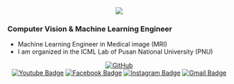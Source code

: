 <div align=center>
<img src="https://hits.seeyoufarm.com/api/count/incr/badge.svg?url=https%3A%2F%2Fgithub.com%2Fasd147asd147&count_bg=%235DCFCB&title_bg=%23606568&icon=tensorflow.svg&icon_color=%2378BFF1&title=Hits&edge_flat=false"/>
</div>

### Computer Vision & Machine Learning Engineer
- Machine Learning Engineer in Medical image (MRI)
- I am organized in the ICML Lab of Pusan National University (PNU)


<div align=center>
  
[![GitHub](http://img.shields.io/badge/-Tech%20blog-black?style=flat-square&logo=github&link=https://github.com/asd147asd147/)](https://github.com/asd147asd147)	
[![Youtube Badge](https://img.shields.io/badge/Youtube-ff0000?style=flat-square&logo=youtube&link=https://www.youtube.com/channel/UC6MB_hchKcrtvVu_x_9ZZzg)](https://www.youtube.com/channel/UC6MB_hchKcrtvVu_x_9ZZzg)
[![Facebook Badge](https://img.shields.io/badge/facebook-1877f2?style=flat-square&logo=facebook&logoColor=white&link=https://www.facebook.com/profile.php?id=100006911264617)](https://www.facebook.com/profile.php?id=100006911264617)
[![Instagram Badge](https://img.shields.io/badge/-Instagram-dd2a7b?style=flat-square&logo=instagram&logoColor=white&link=https://www.instagram.com/choi1jun/)](https://www.instagram.com/choi1jun/) 
[![Gmail Badge](https://img.shields.io/badge/Gmail-d14836?style=flat-square&logo=Gmail&logoColor=white&link=mailto:ds5vfr@gmail.com)](mailto:ds5vfr@gmail.com)

</div>

<!--
**asd147asd147/asd147asd147** is a ✨ _special_ ✨ repository because its `README.md` (this file) appears on your GitHub profile.

Here are some ideas to get you started:

- 🔭 I’m currently working on ...
- 🌱 I’m currently learning ...
- 👯 I’m looking to collaborate on ...
- 🤔 I’m looking for help with ...
- 💬 Ask me about ...
- 📫 How to reach me: ...
- 😄 Pronouns: ...
- ⚡ Fun fact: ...
-->
